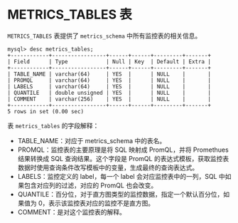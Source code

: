 # METRICS_TABLES 表

`METRICS_TABLES` 表提供了 `metrics_schema` 中所有监控表的相关信息。

```field
mysql> desc metrics_tables;
+------------+-----------------+------+------+---------+-------+
| Field      | Type            | Null | Key  | Default | Extra |
+------------+-----------------+------+------+---------+-------+
| TABLE_NAME | varchar(64)     | YES  |      | NULL    |       |
| PROMQL     | varchar(64)     | YES  |      | NULL    |       |
| LABELS     | varchar(64)     | YES  |      | NULL    |       |
| QUANTILE   | double unsigned | YES  |      | NULL    |       |
| COMMENT    | varchar(256)    | YES  |      | NULL    |       |
+------------+-----------------+------+------+---------+-------+
5 rows in set (0.00 sec)
```

表 `metrics_tables` 的字段解释：

* TABLE_NAME：对应于 metrics_schema 中的表名。
* PROMQL：监控表的主要原理是将 SQL 映射成 PromQL，并将 Promethues 结果转换成 SQL 查询结果。这个字段是 PromQL 的表达式模板，获取监控表数据时使用查询条件改写模板中的变量，生成最终的查询表达式。
* LABELS：监控定义的 label，每一个 label 会对应监控表中的一列，SQL 中如果包含对应列的过滤，对应的 PromQL 也会改变。
* QUANTILE：百分位，对于直方图类型的监控数据，指定一个默认百分位，如果值为 0，表示该监控表对应的监控不是直方图。
* COMMENT：是对这个监控表的解释。